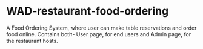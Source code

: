 # WAD-restaurant-food-ordering
A Food Ordering System, where user can make table reservations and order food online.
Contains both- User page, for end users and Admin page, for the restaurant hosts.
